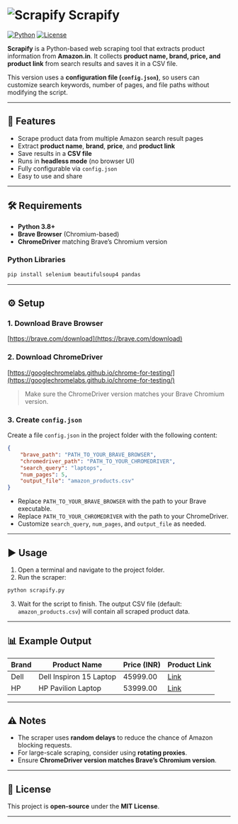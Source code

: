 # ![Scrapify](https://img.shields.io/badge/Scrapify-Web%20Scraper-blue) Scrapify

[![Python](https://img.shields.io/badge/python-3.8+-blue?logo=python)](https://www.python.org/)
[![License](https://img.shields.io/badge/License-MIT-green)](LICENSE)

**Scrapify** is a Python-based web scraping tool that extracts product information from **Amazon.in**. It collects **product name, brand, price, and product link** from search results and saves it in a CSV file.

This version uses a **configuration file (`config.json`)**, so users can customize search keywords, number of pages, and file paths without modifying the script.

---

## 🚀 Features

* Scrape product data from multiple Amazon search result pages
* Extract **product name**, **brand**, **price**, and **product link**
* Save results in a **CSV file**
* Runs in **headless mode** (no browser UI)
* Fully configurable via `config.json`
* Easy to use and share

---

## 🛠️ Requirements

* **Python 3.8+**
* **Brave Browser** (Chromium-based)
* **ChromeDriver** matching Brave’s Chromium version

### Python Libraries

```bash
pip install selenium beautifulsoup4 pandas
```

---

## ⚙️ Setup

### 1. Download Brave Browser

[https://brave.com/download](https://brave.com/download)

### 2. Download ChromeDriver

[https://googlechromelabs.github.io/chrome-for-testing/](https://googlechromelabs.github.io/chrome-for-testing/)

> Make sure the ChromeDriver version matches your Brave Chromium version.

### 3. Create `config.json`

Create a file `config.json` in the project folder with the following content:

```json
{
    "brave_path": "PATH_TO_YOUR_BRAVE_BROWSER",
    "chromedriver_path": "PATH_TO_YOUR_CHROMEDRIVER",
    "search_query": "laptops",
    "num_pages": 5,
    "output_file": "amazon_products.csv"
}
```

* Replace `PATH_TO_YOUR_BRAVE_BROWSER` with the path to your Brave executable.
* Replace `PATH_TO_YOUR_CHROMEDRIVER` with the path to your ChromeDriver.
* Customize `search_query`, `num_pages`, and `output_file` as needed.

---

## ▶️ Usage

1. Open a terminal and navigate to the project folder.
2. Run the scraper:

```bash
python scrapify.py
```

3. Wait for the script to finish. The output CSV file (default: `amazon_products.csv`) will contain all scraped product data.

---

## 📊 Example Output

| Brand | Product Name            | Price (INR) | Product Link                      |
| ----- | ----------------------- | ----------- | --------------------------------- |
| Dell  | Dell Inspiron 15 Laptop | 45999.00    | [Link](https://www.amazon.in/...) |
| HP    | HP Pavilion Laptop      | 53999.00    | [Link](https://www.amazon.in/...) |

---

## ⚠️ Notes

* The scraper uses **random delays** to reduce the chance of Amazon blocking requests.
* For large-scale scraping, consider using **rotating proxies**.
* Ensure **ChromeDriver version matches Brave’s Chromium version**.

---

## 📄 License

This project is **open-source** under the **MIT License**.

---